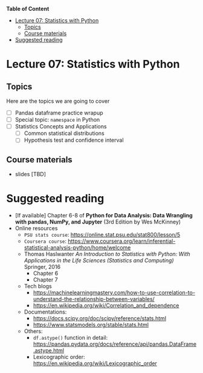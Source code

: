 
**Table of Content**
- [Lecture 07: Statistics with Python](#lecture-07-statistics-with-python)
  - [Topics](#topics)
  - [Course materials](#course-materials)
- [Suggested reading](#suggested-reading)

# Lecture 07: Statistics with Python

## Topics
Here are the topics we are going to cover
* [ ] Pandas dataframe practice wrapup
* [ ] Special topic: `namespace` in Python
* [ ] Statistics Concepts and Applications
  * [ ] Common statistical distributions
  * [ ] Hypothesis test and confidence interval

## Course materials
* slides [TBD]

# Suggested reading
* [If available] Chapter 6-8 of **Python for Data Analysis: Data Wrangling with pandas, NumPy, and Jupyter** (3rd Edition by Wes McKinney)
* Online resources
  * `PSU stats course`: https://online.stat.psu.edu/stat800/lesson/5
  * `Coursera course`: https://www.coursera.org/learn/inferential-statistical-analysis-python/home/welcome
  * Thomas Haslwanter *An Introduction to Statistics with Python: With Applications in the Life Sciences (Statistics and Computing)* Springer, 2016
      * Chapter 6
      * Chapter 7
  * Tech blogs
      * https://machinelearningmastery.com/how-to-use-correlation-to-understand-the-relationship-between-variables/
      * https://en.wikipedia.org/wiki/Correlation_and_dependence
  * Documentations:
      * https://docs.scipy.org/doc/scipy/reference/stats.html
      * https://www.statsmodels.org/stable/stats.html
  * Others:
    * `df.astype()` function in detail: https://pandas.pydata.org/docs/reference/api/pandas.DataFrame.astype.html
    * Lexicographic order: https://en.wikipedia.org/wiki/Lexicographic_order
